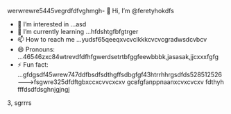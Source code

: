 werwrewre5445vegrdfdfvghmgh- 👋 Hi, I’m @feretyhokdfs
- 👀 I’m interested in ...asd
- 🌱 I’m currently learning ...hfdshtgfbfgtrger
- 📫 How to reach me ...yudsf65qeeqxvcvclkkkcvcvcgradwsdcvbcv
- 😄 Pronouns: ...46546zxc84wtrevdfdfhfgwerdsetrtbfggfeewbbbk,jasasak,jjcxxxfgfg
- ⚡ Fun fact: ...gfdgsdf45wrew747ddfbsdfsdthgffsdbgfgf43htrrhhrgsdfds528512526
--->fsgwre325dfdftgbxccxcvvcxcxv
gcвfgfапррпаапxcvxcvcxv
fdthyh
fffdsdfdsghnjgjngj

3,
sgrrrs
